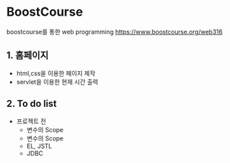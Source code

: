 # BoostCourse
boostcourse를 통한 web programming 
https://www.boostcourse.org/web316

## 1. 홈페이지
   * html,css을 이용한 페이지 제작
   * servlet을 이용한 현재 시간 출력
  
## 2. To do list
* 프로젝트 전
  * 변수의 Scope
  * 변수의 Scope
  * EL, JSTL
  * JDBC
  
